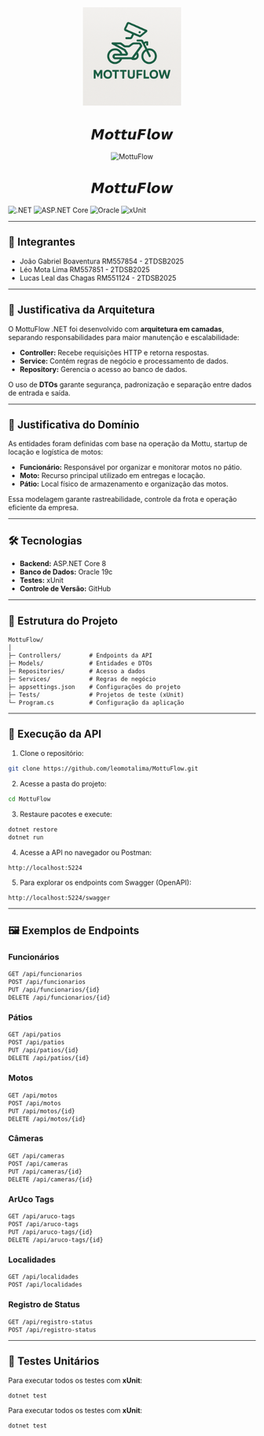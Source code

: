 
<div align="center">
  <img src="https://github.com/thejaobiell/MottuFlowJava/blob/main/MottuFlow/src/main/resources/static/images/logo.png?raw=true" alt="MottuFlow" width="200"/>
  <h1>𝙈𝙤𝙩𝙩𝙪𝙁𝙡𝙤𝙬</h1>
</div>

<div align="center">
  <img src="https://github.com/leomotalima/MottuFlow/raw/main/Assets/logo.png" alt="MottuFlow" width="200"/>
  <h1>𝙈𝙤𝙩𝙩𝙪𝙁𝙡𝙤𝙬</h1>
</div>

![.NET](https://img.shields.io/badge/.NET-8-blue.svg)
![ASP.NET Core](https://img.shields.io/badge/ASP.NET%20Core-8.0-green.svg)
![Oracle](https://img.shields.io/badge/Oracle-19c-red.svg)
![xUnit](https://img.shields.io/badge/xUnit-2.5-orange.svg)

---

## 👥 Integrantes

* João Gabriel Boaventura RM557854 - 2TDSB2025
* Léo Mota Lima RM557851 - 2TDSB2025
* Lucas Leal das Chagas RM551124 - 2TDSB2025

---

## 📌 Justificativa da Arquitetura

O MottuFlow .NET foi desenvolvido com **arquitetura em camadas**, separando responsabilidades para maior manutenção e escalabilidade:

* **Controller:** Recebe requisições HTTP e retorna respostas.
* **Service:** Contém regras de negócio e processamento de dados.
* **Repository:** Gerencia o acesso ao banco de dados.

O uso de **DTOs** garante segurança, padronização e separação entre dados de entrada e saída.

---

## 📌 Justificativa do Domínio

As entidades foram definidas com base na operação da Mottu, startup de locação e logística de motos:

* **Funcionário:** Responsável por organizar e monitorar motos no pátio.
* **Moto:** Recurso principal utilizado em entregas e locação.
* **Pátio:** Local físico de armazenamento e organização das motos.

Essa modelagem garante rastreabilidade, controle da frota e operação eficiente da empresa.

---

## 🛠 Tecnologias

* **Backend:** ASP.NET Core 8
* **Banco de Dados:** Oracle 19c
* **Testes:** xUnit
* **Controle de Versão:** GitHub

---

## 📂 Estrutura do Projeto

```
MottuFlow/
│
├─ Controllers/        # Endpoints da API
├─ Models/             # Entidades e DTOs
├─ Repositories/       # Acesso a dados
├─ Services/           # Regras de negócio
├─ appsettings.json    # Configurações do projeto
├─ Tests/              # Projetos de teste (xUnit)
└─ Program.cs          # Configuração da aplicação
```

---

## 🚀 Execução da API

1. Clone o repositório:

```bash
git clone https://github.com/leomotalima/MottuFlow.git
```

2. Acesse a pasta do projeto:

```bash
cd MottuFlow
```

3. Restaure pacotes e execute:

```bash
dotnet restore
dotnet run
```

4. Acesse a API no navegador ou Postman:

```
http://localhost:5224
```

5. Para explorar os endpoints com Swagger (OpenAPI):

```
http://localhost:5224/swagger
```

---

## 🖼 Exemplos de Endpoints

### Funcionários

```
GET /api/funcionarios
POST /api/funcionarios
PUT /api/funcionarios/{id}
DELETE /api/funcionarios/{id}
```

### Pátios

```
GET /api/patios
POST /api/patios
PUT /api/patios/{id}
DELETE /api/patios/{id}
```

### Motos

```
GET /api/motos
POST /api/motos
PUT /api/motos/{id}
DELETE /api/motos/{id}
```

### Câmeras

```
GET /api/cameras
POST /api/cameras
PUT /api/cameras/{id}
DELETE /api/cameras/{id}
```

### ArUco Tags

```
GET /api/aruco-tags
POST /api/aruco-tags
PUT /api/aruco-tags/{id}
DELETE /api/aruco-tags/{id}
```

### Localidades

```
GET /api/localidades
POST /api/localidades
```

### Registro de Status

```
GET /api/registro-status
POST /api/registro-status
```

---

## 🧪 Testes Unitários

Para executar todos os testes com **xUnit**:

```bash
dotnet test
```


Para executar todos os testes com **xUnit**:

```bash
dotnet test
```
